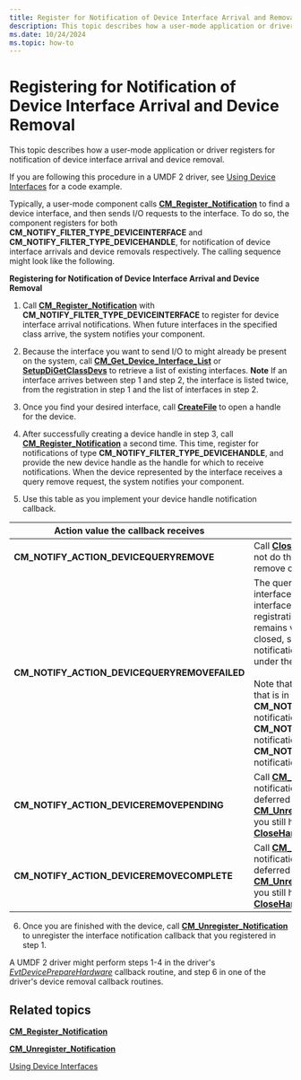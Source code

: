 ```yaml
---
title: Register for Notification of Device Interface Arrival and Removal
description: This topic describes how a user-mode application or driver registers for notification of device interface arrival and device removal.
ms.date: 10/24/2024
ms.topic: how-to
---
```


# Registering for Notification of Device Interface Arrival and Device Removal

This topic describes how a user-mode application or driver registers for notification of device interface arrival and device removal.

If you are following this procedure in a UMDF 2 driver, see [Using Device Interfaces](../wdf/using-device-interfaces.md) for a code example.

Typically, a user-mode component calls [**CM_Register_Notification**](/windows/win32/api/cfgmgr32/nf-cfgmgr32-cm_register_notification) to find a device interface, and then sends I/O requests to the interface. To do so, the component registers for both **CM_NOTIFY_FILTER_TYPE_DEVICEINTERFACE** and **CM_NOTIFY_FILTER_TYPE_DEVICEHANDLE**, for notification of device interface arrivals and device removals respectively. The calling sequence might look like the following.

**Registering for Notification of Device Interface Arrival and Device Removal**

1. Call [**CM_Register_Notification**](/windows/win32/api/cfgmgr32/nf-cfgmgr32-cm_register_notification) with **CM_NOTIFY_FILTER_TYPE_DEVICEINTERFACE** to register for device interface arrival notifications. When future interfaces in the specified class arrive, the system notifies your component.
2. Because the interface you want to send I/O to might already be present on the system, call [**CM_Get_Device_Interface_List**](/windows/win32/api/cfgmgr32/nf-cfgmgr32-cm_get_device_interface_lista) or [**SetupDiGetClassDevs**](/windows/win32/api/setupapi/nf-setupapi-setupdigetclassdevsw) to retrieve a list of existing interfaces.
   **Note**  If an interface arrives between step 1 and step 2, the interface is listed twice, from the registration in step 1 and the list of interfaces in step 2.
3. Once you find your desired interface, call [**CreateFile**](/windows/win32/api/fileapi/nf-fileapi-createfilea) to open a handle for the device.
4. After successfully creating a device handle in step 3, call [**CM_Register_Notification**](/windows/win32/api/cfgmgr32/nf-cfgmgr32-cm_register_notification) a second time. This time, register for notifications of type **CM_NOTIFY_FILTER_TYPE_DEVICEHANDLE**, and provide the new device handle as the handle for which to receive notifications. When the device represented by the interface receives a query remove request, the system notifies your component.

5. Use this table as you implement your device handle notification callback.

|Action value the callback receives|What your component should do|
|---|---|
|**CM_NOTIFY_ACTION_DEVICEQUERYREMOVE**|Call [**CloseHandle**](/windows/win32/api/handleapi/nf-handleapi-closehandle) to close the device handle. If you do not do this, your open handle prevents the query remove of this device from succeeding.|
|**CM_NOTIFY_ACTION_DEVICEQUERYREMOVEFAILED**|The query remove failed, so the device and its interface are still valid. To continue sending I/O to the interface, open a new handle to it. The notification registration on the device via the original handle remains valid even though that handle has been closed, so there is no need to unregister that notification registration and create a new registration under the new handle to the device interface. <br/><br/> Note that if you register for notifications on a device that is in the process of being query removed after the **CM_NOTIFY_ACTION_DEVICEQUERYREMOVE** notifications have been sent, you may receive a **CM_NOTIFY_ACTION_DEVICEQUERYREMOVEFAILED** notification without first receiving a **CM_NOTIFY_ACTION_DEVICEQUERYREMOVE** notification.|
|**CM_NOTIFY_ACTION_DEVICEREMOVEPENDING**|Call [**CM_Unregister_Notification**](/windows/win32/api/cfgmgr32/nf-cfgmgr32-cm_unregister_notification) to unregister the notifications for your handle. You must do this from a deferred routine.  See the **Remarks** section of [**CM_Unregister_Notification**](/windows/win32/api/cfgmgr32/nf-cfgmgr32-cm_unregister_notification) for more information.  If you still have an open handle to the device, call [**CloseHandle**](/windows/win32/api/handleapi/nf-handleapi-closehandle) to close the device handle.|
|**CM_NOTIFY_ACTION_DEVICEREMOVECOMPLETE**|Call [**CM_Unregister_Notification**](/windows/win32/api/cfgmgr32/nf-cfgmgr32-cm_unregister_notification) to unregister the notifications for your handle. You must do this from a deferred routine.  See the **Remarks** section of [**CM_Unregister_Notification**](/windows/win32/api/cfgmgr32/nf-cfgmgr32-cm_unregister_notification) for more information.  If you still have an open handle to the device, call [**CloseHandle**](/windows/win32/api/handleapi/nf-handleapi-closehandle) to close the device handle.|

6. Once you are finished with the device, call [**CM_Unregister_Notification**](/windows/win32/api/cfgmgr32/nf-cfgmgr32-cm_unregister_notification) to unregister the interface notification callback that you registered in step 1.

A UMDF 2 driver might perform steps 1-4 in the driver's [*EvtDevicePrepareHardware*](/windows-hardware/drivers/ddi/wdfdevice/nc-wdfdevice-evt_wdf_device_prepare_hardware) callback routine, and step 6 in one of the driver's device removal callback routines.

## Related topics

[**CM_Register_Notification**](/windows/win32/api/cfgmgr32/nf-cfgmgr32-cm_register_notification)

[**CM_Unregister_Notification**](/windows/win32/api/cfgmgr32/nf-cfgmgr32-cm_unregister_notification)

[Using Device Interfaces](../wdf/using-device-interfaces.md)
